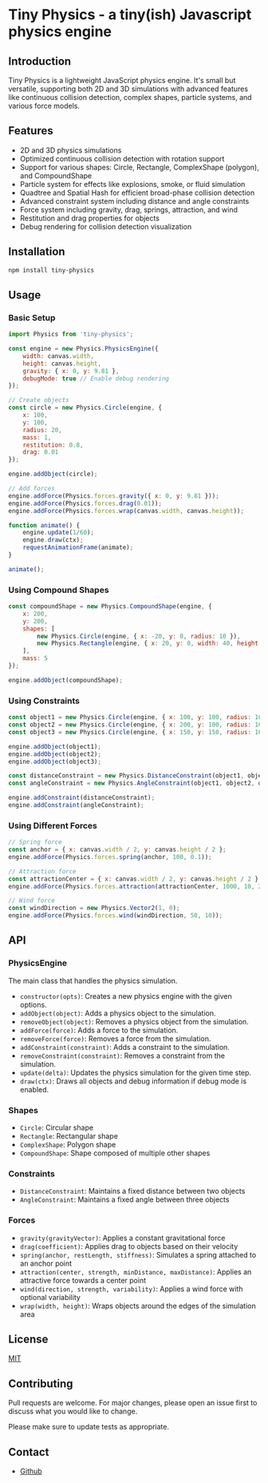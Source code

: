 # Tiny Physics - a tiny(ish) Javascript physics engine

## Introduction

Tiny Physics is a lightweight JavaScript physics engine. It's small but versatile, supporting both 2D and 3D simulations with advanced features like continuous collision detection, complex shapes, particle systems, and various force models.

## Features

- 2D and 3D physics simulations
- Optimized continuous collision detection with rotation support
- Support for various shapes: Circle, Rectangle, ComplexShape (polygon), and CompoundShape
- Particle system for effects like explosions, smoke, or fluid simulation
- Quadtree and Spatial Hash for efficient broad-phase collision detection
- Advanced constraint system including distance and angle constraints
- Force system including gravity, drag, springs, attraction, and wind
- Restitution and drag properties for objects
- Debug rendering for collision detection visualization

## Installation

```bash
npm install tiny-physics
```

## Usage

### Basic Setup

```javascript
import Physics from 'tiny-physics';

const engine = new Physics.PhysicsEngine({
    width: canvas.width,
    height: canvas.height,
    gravity: { x: 0, y: 9.81 },
    debugMode: true // Enable debug rendering
});

// Create objects
const circle = new Physics.Circle(engine, {
    x: 100,
    y: 100,
    radius: 20,
    mass: 1,
    restitution: 0.8,
    drag: 0.01
});

engine.addObject(circle);

// Add forces
engine.addForce(Physics.forces.gravity({ x: 0, y: 9.81 }));
engine.addForce(Physics.forces.drag(0.01));
engine.addForce(Physics.forces.wrap(canvas.width, canvas.height));

function animate() {
    engine.update(1/60);
    engine.draw(ctx);
    requestAnimationFrame(animate);
}

animate();
```

### Using Compound Shapes

```javascript
const compoundShape = new Physics.CompoundShape(engine, {
    x: 200,
    y: 200,
    shapes: [
        new Physics.Circle(engine, { x: -20, y: 0, radius: 10 }),
        new Physics.Rectangle(engine, { x: 20, y: 0, width: 40, height: 20 })
    ],
    mass: 5
});

engine.addObject(compoundShape);
```

### Using Constraints

```javascript
const object1 = new Physics.Circle(engine, { x: 100, y: 100, radius: 10 });
const object2 = new Physics.Circle(engine, { x: 200, y: 100, radius: 10 });
const object3 = new Physics.Circle(engine, { x: 150, y: 150, radius: 10 });

engine.addObject(object1);
engine.addObject(object2);
engine.addObject(object3);

const distanceConstraint = new Physics.DistanceConstraint(object1, object2, 100);
const angleConstraint = new Physics.AngleConstraint(object1, object2, object3, Math.PI / 2);

engine.addConstraint(distanceConstraint);
engine.addConstraint(angleConstraint);
```

### Using Different Forces

```javascript
// Spring force
const anchor = { x: canvas.width / 2, y: canvas.height / 2 };
engine.addForce(Physics.forces.spring(anchor, 100, 0.1));

// Attraction force
const attractionCenter = { x: canvas.width / 2, y: canvas.height / 2 };
engine.addForce(Physics.forces.attraction(attractionCenter, 1000, 10, 200));

// Wind force
const windDirection = new Physics.Vector2(1, 0);
engine.addForce(Physics.forces.wind(windDirection, 50, 10));
```

## API

### PhysicsEngine

The main class that handles the physics simulation.

- `constructor(opts)`: Creates a new physics engine with the given options.
- `addObject(object)`: Adds a physics object to the simulation.
- `removeObject(object)`: Removes a physics object from the simulation.
- `addForce(force)`: Adds a force to the simulation.
- `removeForce(force)`: Removes a force from the simulation.
- `addConstraint(constraint)`: Adds a constraint to the simulation.
- `removeConstraint(constraint)`: Removes a constraint from the simulation.
- `update(delta)`: Updates the physics simulation for the given time step.
- `draw(ctx)`: Draws all objects and debug information if debug mode is enabled.

### Shapes

- `Circle`: Circular shape
- `Rectangle`: Rectangular shape
- `ComplexShape`: Polygon shape
- `CompoundShape`: Shape composed of multiple other shapes

### Constraints

- `DistanceConstraint`: Maintains a fixed distance between two objects
- `AngleConstraint`: Maintains a fixed angle between three objects

### Forces

- `gravity(gravityVector)`: Applies a constant gravitational force
- `drag(coefficient)`: Applies drag to objects based on their velocity
- `spring(anchor, restLength, stiffness)`: Simulates a spring attached to an anchor point
- `attraction(center, strength, minDistance, maxDistance)`: Applies an attractive force towards a center point
- `wind(direction, strength, variability)`: Applies a wind force with optional variability
- `wrap(width, height)`: Wraps objects around the edges of the simulation area

## License

[MIT](https://choosealicense.com/licenses/mit/)

## Contributing

Pull requests are welcome. For major changes, please open an issue first to discuss what you would like to change.

Please make sure to update tests as appropriate.

## Contact

- [Github](https://github.com/yourusername/tiny-physics)
